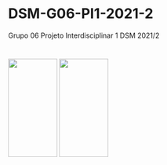 # DSM-G06-PI1-2021-2
Grupo 06 Projeto Interdisciplinar 1 DSM 2021/2

#
<p>
	<img width="100px"  height="200px" src="https://cdn.jsdelivr.net/gh/devicons/devicon/icons/html5/html5-original.svg" />
	<img width="100px"  height="200px" src="https://cdn.jsdelivr.net/gh/devicons/devicon/icons/css3/css3-original.svg" />
</p>